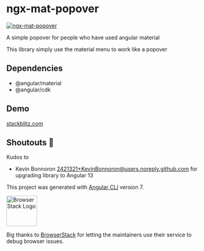 # ngx-mat-popover

[![ngx-mat-popover](https://img.shields.io/endpoint?url=https://dashboard.cypress.io/badge/simple/deorze/master&style=flat&logo=cypress)](https://dashboard.cypress.io/projects/deorze/runs)

A simple popover for people who have used angular material

This library simply use the material menu to work like a popover

## Dependencies

- @angular/material
- @angular/cdk

## Demo

[stackblitz.com](https://stackblitz.com/github/maxisam/ngx-mat-popover)

## Shoutouts 🙏

Kudos to

- Kevin Bonnoron <2421321+KevinBonnoron@users.noreply.github.com> for upgrading library to Angular 13

This project was generated with [Angular CLI](https://github.com/angular/angular-cli) version 7.

<img src="https://www.browserstack.com/images/layout/browserstack-logo-600x315.png" height="80" title="BrowserStack Logo" alt="BrowserStack Logo" />

Big thanks to [BrowserStack](https://www.browserstack.com) for letting the maintainers use their service to debug browser issues.
